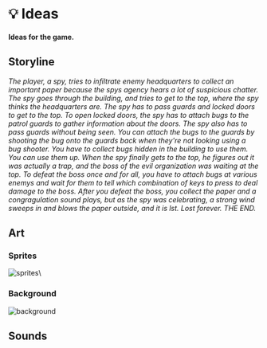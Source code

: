 # 💡 Ideas

#### Ideas for the game.

## Storyline

*The player, a spy, tries to infiltrate enemy headquarters to collect an important paper because the spys agency hears a lot of suspicious chatter. The spy goes through the building, and tries to get to the top, where the spy thinks the headquarters are. The spy has to pass guards and locked doors to get to the top. To open locked doors, the spy has to attach bugs to the patrol guards to gather information about the doors. The spy also has to pass guards without being seen. You can attach the bugs to the guards by shooting the bug onto the guards back when they're not looking using a bug shooter. You have to collect bugs hidden in the building to use them. You can use them up. When the spy finally gets to the top, he figures out it was actually a trap, and the boss of the evil organization was waiting at the top. To defeat the boss once and for all, you have to attach bugs at various enemys and wait for them to tell which combination of keys to press to deal damage to the boss. After you defeat the boss, you collect the paper and a congragulation sound plays, but as the spy was celebrating, a strong wind sweeps in and blows the paper outside, and it is lst. Lost forever. THE END.*

## Art

### Sprites
![sprites](https://user-images.githubusercontent.com/67921602/140200623-0abd9320-70d8-4337-a151-4e3e10dc0c9a.png)\

### Background
![background](https://www.spriteland.com/sprites/downloads/night-background_PNG.png)

## Sounds
